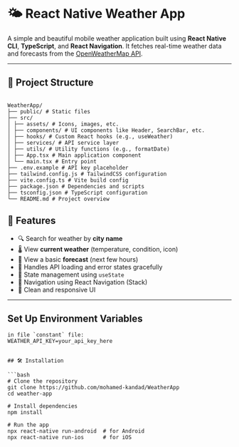 # 🌤️ React Native Weather App

A simple and beautiful mobile weather application built using **React Native CLI**, **TypeScript**, and **React Navigation**. It fetches real-time weather data and forecasts from the [OpenWeatherMap API](https://openweathermap.org/api).

---

## 📁 Project Structure

```

WeatherApp/
├── public/ # Static files
├── src/
│ ├── assets/ # Icons, images, etc.
│ ├── components/ # UI components like Header, SearchBar, etc.
│ ├── hooks/ # Custom React hooks (e.g., useWeather)
│ ├── services/ # API service layer
│ ├── utils/ # Utility functions (e.g., formatDate)
│ ├── App.tsx # Main application component
│ └── main.tsx # Entry point
├── .env.example # API key placeholder
├── tailwind.config.js # TailwindCSS configuration
├── vite.config.ts # Vite build config
├── package.json # Dependencies and scripts
├── tsconfig.json # TypeScript configuration
└── README.md # Project overview

```

## 📱 Features

- 🔍 Search for weather by **city name**
- 🌡️ View **current weather** (temperature, condition, icon)
- 📆 View a basic **forecast** (next few hours)
- 📶 Handles API loading and error states gracefully
- 🧠 State management using `useState`
- 🧭 Navigation using React Navigation (Stack)
- 💅 Clean and responsive UI

---

## Set Up Environment Variables

```
in file `constant` file:
WEATHER_API_KEY=your_api_key_here
```

````

## 🛠️ Installation

```bash
# Clone the repository
git clone https://github.com/mohamed-kandad/WeatherApp
cd weather-app

# Install dependencies
npm install

# Run the app
npx react-native run-android  # for Android
npx react-native run-ios      # for iOS
````
